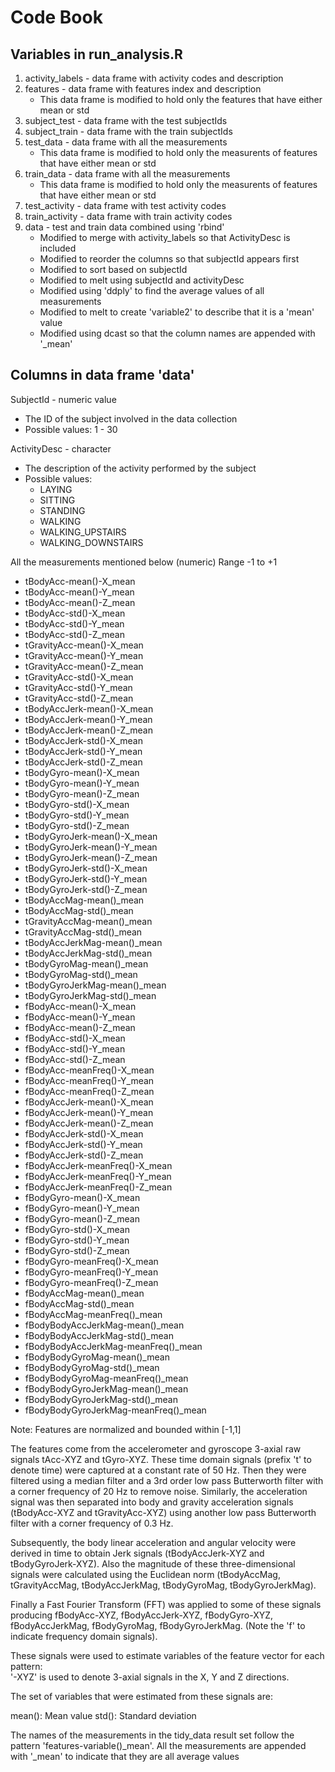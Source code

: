 # Code Book

## Variables in run_analysis.R

1. activity_labels - data frame with activity codes and description
2. features - data frame with features index and description
	* This data frame is modified to hold only the features that have either mean or std
3. subject_test - data frame with the test subjectIds
4. subject_train - data frame with the train subjectIds
5. test_data - data frame with all the measurements 
	* This data frame is modified to hold only the measurents of features that have either mean or std
6. train_data - data frame with all the measurements 
	* This data frame is modified to hold only the measurents of features that have either mean or std
7. test_activity - data frame with test activity codes
8. train_activity - data frame with train activity codes
9. data - test and train data combined using 'rbind'
	* Modified to merge with activity_labels so that ActivityDesc is included
	* Modified to reorder the columns so that subjectId appears first
	* Modified to sort based on subjectId 
	* Modified to melt using subjectId and activityDesc
	* Modified using 'ddply' to find the average values of all measurements
	* Modified to melt to create 'variable2' to describe that it is a 'mean' value
	* Modified using dcast so that the column names are appended with '_mean'


## Columns in data frame 'data'

SubjectId - numeric value 
* The ID of the subject involved in the data collection
* Possible values: 1 - 30
				 
ActivityDesc - character 
* The description of the activity performed by the subject
* Possible values: 
	* LAYING 
	* SITTING 
	* STANDING 
	* WALKING 
	* WALKING_UPSTAIRS 
	* WALKING_DOWNSTAIRS

All the measurements mentioned below	(numeric) Range -1 to +1

* tBodyAcc-mean()-X_mean
* tBodyAcc-mean()-Y_mean
* tBodyAcc-mean()-Z_mean
* tBodyAcc-std()-X_mean
* tBodyAcc-std()-Y_mean
* tBodyAcc-std()-Z_mean
* tGravityAcc-mean()-X_mean
* tGravityAcc-mean()-Y_mean
* tGravityAcc-mean()-Z_mean
* tGravityAcc-std()-X_mean
* tGravityAcc-std()-Y_mean
* tGravityAcc-std()-Z_mean
* tBodyAccJerk-mean()-X_mean
* tBodyAccJerk-mean()-Y_mean
* tBodyAccJerk-mean()-Z_mean
* tBodyAccJerk-std()-X_mean
* tBodyAccJerk-std()-Y_mean
* tBodyAccJerk-std()-Z_mean
* tBodyGyro-mean()-X_mean
* tBodyGyro-mean()-Y_mean
* tBodyGyro-mean()-Z_mean
* tBodyGyro-std()-X_mean
* tBodyGyro-std()-Y_mean
* tBodyGyro-std()-Z_mean
* tBodyGyroJerk-mean()-X_mean
* tBodyGyroJerk-mean()-Y_mean
* tBodyGyroJerk-mean()-Z_mean
* tBodyGyroJerk-std()-X_mean
* tBodyGyroJerk-std()-Y_mean
* tBodyGyroJerk-std()-Z_mean
* tBodyAccMag-mean()_mean
* tBodyAccMag-std()_mean
* tGravityAccMag-mean()_mean
* tGravityAccMag-std()_mean
* tBodyAccJerkMag-mean()_mean
* tBodyAccJerkMag-std()_mean
* tBodyGyroMag-mean()_mean
* tBodyGyroMag-std()_mean
* tBodyGyroJerkMag-mean()_mean
* tBodyGyroJerkMag-std()_mean
* fBodyAcc-mean()-X_mean
* fBodyAcc-mean()-Y_mean
* fBodyAcc-mean()-Z_mean
* fBodyAcc-std()-X_mean
* fBodyAcc-std()-Y_mean
* fBodyAcc-std()-Z_mean
* fBodyAcc-meanFreq()-X_mean
* fBodyAcc-meanFreq()-Y_mean
* fBodyAcc-meanFreq()-Z_mean
* fBodyAccJerk-mean()-X_mean
* fBodyAccJerk-mean()-Y_mean
* fBodyAccJerk-mean()-Z_mean
* fBodyAccJerk-std()-X_mean
* fBodyAccJerk-std()-Y_mean
* fBodyAccJerk-std()-Z_mean
* fBodyAccJerk-meanFreq()-X_mean
* fBodyAccJerk-meanFreq()-Y_mean
* fBodyAccJerk-meanFreq()-Z_mean
* fBodyGyro-mean()-X_mean
* fBodyGyro-mean()-Y_mean
* fBodyGyro-mean()-Z_mean
* fBodyGyro-std()-X_mean
* fBodyGyro-std()-Y_mean
* fBodyGyro-std()-Z_mean
* fBodyGyro-meanFreq()-X_mean
* fBodyGyro-meanFreq()-Y_mean
* fBodyGyro-meanFreq()-Z_mean
* fBodyAccMag-mean()_mean
* fBodyAccMag-std()_mean
* fBodyAccMag-meanFreq()_mean
* fBodyBodyAccJerkMag-mean()_mean
* fBodyBodyAccJerkMag-std()_mean
* fBodyBodyAccJerkMag-meanFreq()_mean
* fBodyBodyGyroMag-mean()_mean
* fBodyBodyGyroMag-std()_mean
* fBodyBodyGyroMag-meanFreq()_mean
* fBodyBodyGyroJerkMag-mean()_mean
* fBodyBodyGyroJerkMag-std()_mean
* fBodyBodyGyroJerkMag-meanFreq()_mean

Note: Features are normalized and bounded within [-1,1]

The features come from the accelerometer and gyroscope 3-axial raw signals tAcc-XYZ and tGyro-XYZ. These time domain signals (prefix 't' to denote time) were captured at a constant rate of 50 Hz. Then they were filtered using a median filter and a 3rd order low pass Butterworth filter with a corner frequency of 20 Hz to remove noise. Similarly, the acceleration signal was then separated into body and gravity acceleration signals (tBodyAcc-XYZ and tGravityAcc-XYZ) using another low pass Butterworth filter with a corner frequency of 0.3 Hz. 

Subsequently, the body linear acceleration and angular velocity were derived in time to obtain Jerk signals (tBodyAccJerk-XYZ and tBodyGyroJerk-XYZ). Also the magnitude of these three-dimensional signals were calculated using the Euclidean norm (tBodyAccMag, tGravityAccMag, tBodyAccJerkMag, tBodyGyroMag, tBodyGyroJerkMag). 

Finally a Fast Fourier Transform (FFT) was applied to some of these signals producing fBodyAcc-XYZ, fBodyAccJerk-XYZ, fBodyGyro-XYZ, fBodyAccJerkMag, fBodyGyroMag, fBodyGyroJerkMag. (Note the 'f' to indicate frequency domain signals). 

These signals were used to estimate variables of the feature vector for each pattern:  
'-XYZ' is used to denote 3-axial signals in the X, Y and Z directions.

The set of variables that were estimated from these signals are: 

mean(): Mean value
std(): Standard deviation

The names of the measurements in the tidy_data result set follow the pattern 'features-variable()_mean'. All the measurements are appended with '_mean' to indicate that they are all average values


				
